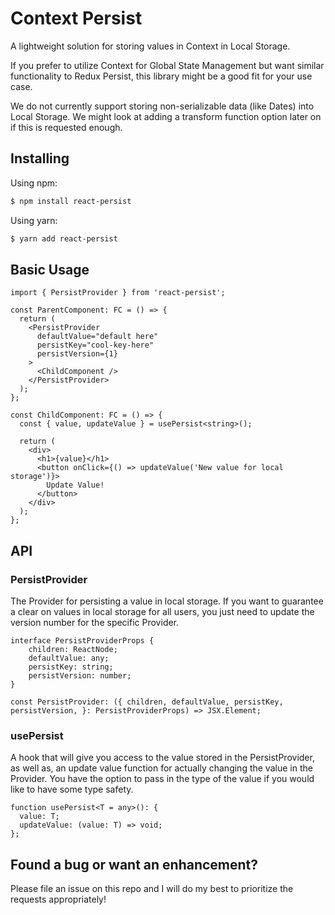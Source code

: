 # Context Persist

A lightweight solution for storing values in Context in Local Storage. 

If you prefer to utilize Context for Global State Management but want similar functionality to Redux Persist, this library might be a good fit for your use case. 

We do not currently support storing non-serializable data (like Dates) into Local Storage. We might look at adding a transform function option later on if this is requested enough.

## Installing

Using npm:

```bash
$ npm install react-persist
```

Using yarn:

```bash
$ yarn add react-persist
```

## Basic Usage

```tsx
import { PersistProvider } from 'react-persist';

const ParentComponent: FC = () => {
  return (
    <PersistProvider
      defaultValue="default here"
      persistKey="cool-key-here"
      persistVersion={1}
    >
      <ChildComponent />
    </PersistProvider>
  );
};
```

```tsx
const ChildComponent: FC = () => {
  const { value, updateValue } = usePersist<string>();

  return (
    <div>
      <h1>{value}</h1>
      <button onClick={() => updateValue('New value for local storage')}>
        Update Value!
      </button>
    </div>
  );
};
```

## API

### PersistProvider

The Provider for persisting a value in local storage. If you want to guarantee a clear on values in local storage for all users, you just need to update the version number for the specific Provider.

```tsx
interface PersistProviderProps {
    children: ReactNode;
    defaultValue: any;
    persistKey: string;
    persistVersion: number;
}

const PersistProvider: ({ children, defaultValue, persistKey, persistVersion, }: PersistProviderProps) => JSX.Element;
```

### usePersist

A hook that will give you access to the value stored in the PersistProvider, as well as, an update value function for actually changing the value in the Provider. You have the option to pass in the type of the value if you would like to have some type safety.

```tsx
function usePersist<T = any>(): {
  value: T;
  updateValue: (value: T) => void;
};
```

## Found a bug or want an enhancement?

Please file an issue on this repo and I will do my best to prioritize the requests appropriately!
